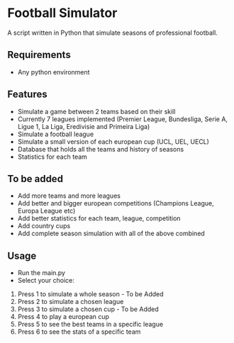 Football Simulator
====================================

A script written in Python that simulate seasons of professional football.

Requirements
------------
-   Any python environment
 
Features
--------
- Simulate a game between 2 teams based on their skill
- Currently 7 leagues implemented 
(Premier League, Bundesliga, Serie A, Ligue 1, La Liga, Eredivisie and Primeira Liga)
- Simulate a football league
- Simulate a small version of each european cup (UCL, UEL, UECL)
- Database that holds all the teams and history of seasons
- Statistics for each team 

To be added
-----------
- Add more teams and more leagues
- Add better and bigger european competitions (Champions League, Europa League etc)
- Add better statistics for each team, league, competition
- Add country cups
- Add complete season simulation with all of the above combined

Usage
-----
- Run the main.py
- Select your choice:
1. Press 1 to simulate a whole season - To be Added
2. Press 2 to simulate a chosen league
3. Press 3 to simulate a chosen cup - To be Added 
4. Press 4 to play a european cup
5. Press 5 to see the best teams in a specific league
6. Press 6 to see the stats of a specific team
